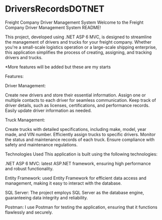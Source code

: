 # DriversRecordsDOTNET

Freight Company Driver Management System
Welcome to the Freight Company Driver Management System README! 

This project, developed using .NET ASP 6 MVC, is designed to streamline the management of drivers and trucks for your freight company.
Whether you're a small-scale logistics operation or a large-scale shipping enterprise, this application simplifies the process of creating, assigning, and tracking drivers and trucks.

*More features will be added but these are my starts

Features: 

Driver Management:

Create new drivers and store their essential information.
Assign one or multiple contacts to each driver for seamless communication.
Keep track of driver details, such as licenses, certifications, and performance records.
Easily update driver information as needed.

Truck Management:

Create trucks with detailed specifications, including make, model, year made, and VIN number.
Efficiently assign trucks to specific drivers.
Monitor the status and maintenance records of each truck.
Ensure compliance with safety and maintenance regulations.

Technologies Used
This application is built using the following technologies:

.NET ASP 6 MVC: latest ASP.NET framework, ensuring high performance and robust functionality.

Entity Framework: used Entity Framework for efficient data access and management, making it easy to interact with the database.

SQL Server: The project employs SQL Server as the database engine, guaranteeing data integrity and reliability.

Postman: I use Postman for testing the application, ensuring that it functions flawlessly and securely.
